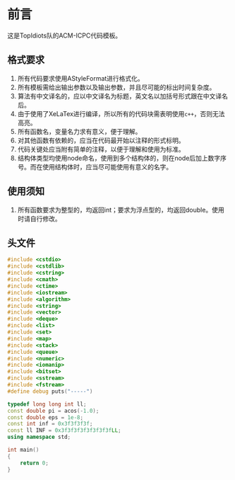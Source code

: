# 前言
这是TopIdiots队的ACM-ICPC代码模板。

## 格式要求
1. 所有代码要求使用AStyleFormat进行格式化。
1. 所有模板需给出输出参数以及输出参数，并且尽可能的标出时间复杂度。
1. 算法有中文译名的，应以中文译名为标题，英文名以加括号形式跟在中文译名后。
1. 由于使用了XeLaTex进行编译，所以所有的代码块需表明使用`c++`，否则无法高亮。
1. 所有函数名，变量名力求有意义，便于理解。
1. 对其他函数有依赖的，应当在代码最开始以注释的形式标明。
1. 代码关键处应当附有简单的注释，以便于理解和使用为标准。
1. 结构体类型均使用node命名，使用到多个结构体的，则在node后加上数字序号。而在使用结构体时，应当尽可能使用有意义的名字。

## 使用须知
1. 所有函数要求为整型的，均返回int；要求为浮点型的，均返回double。使用时请自行修改。

## 头文件
```c++
#include <cstdio>
#include <cstdlib>
#include <cstring>
#include <cmath>
#include <ctime>
#include <iostream>
#include <algorithm>
#include <string>
#include <vector>
#include <deque>
#include <list>
#include <set>
#include <map>
#include <stack>
#include <queue>
#include <numeric>
#include <iomanip>
#include <bitset>
#include <sstream>
#include <fstream>
#define debug puts("-----")

typedef long long int ll;
const double pi = acos(-1.0);
const double eps = 1e-8;
const int inf = 0x3f3f3f3f;
const ll INF = 0x3f3f3f3f3f3f3f3fLL;
using namespace std;

int main()
{
    return 0;
}
```